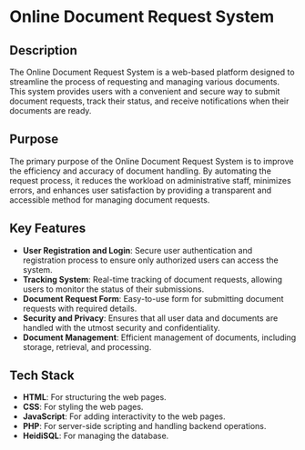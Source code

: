 # Online Document Request System

## Description
The Online Document Request System is a web-based platform designed to streamline the process of requesting and managing various documents. This system provides users with a convenient and secure way to submit document requests, track their status, and receive notifications when their documents are ready.

## Purpose
The primary purpose of the Online Document Request System is to improve the efficiency and accuracy of document handling. By automating the request process, it reduces the workload on administrative staff, minimizes errors, and enhances user satisfaction by providing a transparent and accessible method for managing document requests.

## Key Features
- **User Registration and Login**: Secure user authentication and registration process to ensure only authorized users can access the system.
- **Tracking System**: Real-time tracking of document requests, allowing users to monitor the status of their submissions.
- **Document Request Form**: Easy-to-use form for submitting document requests with required details.
- **Security and Privacy**: Ensures that all user data and documents are handled with the utmost security and confidentiality.
- **Document Management**: Efficient management of documents, including storage, retrieval, and processing.

## Tech Stack
- **HTML**: For structuring the web pages.
- **CSS**: For styling the web pages.
- **JavaScript**: For adding interactivity to the web pages.
- **PHP**: For server-side scripting and handling backend operations.
- **HeidiSQL**: For managing the database.

